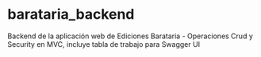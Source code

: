 # barataria_backend
 Backend de la aplicación web de Ediciones Barataria - Operaciones Crud y Security en MVC, incluye tabla de trabajo para Swagger UI
